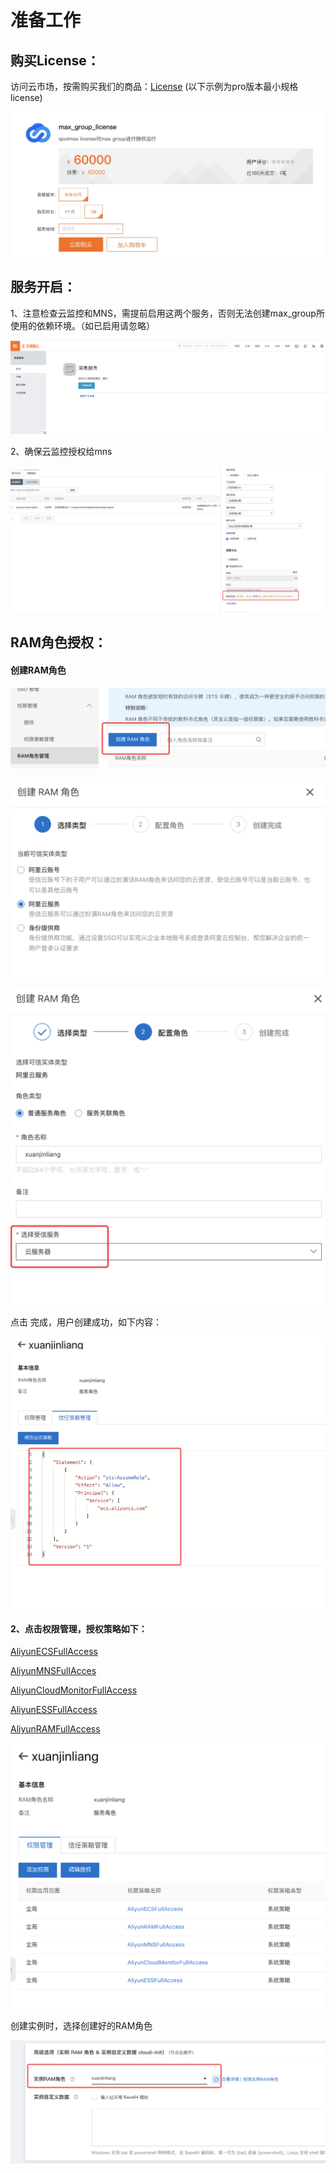 # 准备工作

## 购买License：

访问云市场，按需购买我们的商品：[License](https://market.aliyun.com/products/56838014/cmgj00040678.html?#sku=yuncode3467800001) (以下示例为pro版本最小规格license)

![](../../.gitbook/assets/1607505946220.jpg)

## 服务开启：

1、注意检查云监控和MNS，需提前启用这两个服务，否则无法创建max_group所使用的依赖环境。（如已启用请忽略）

![](<../../.gitbook/assets/image (122).png>)

2、确保云监控授权给mns

![](<../../.gitbook/assets/image (121).png>)

## RAM角色授权：

#### **创建RAM角色**

![](<../../.gitbook/assets/image (116).png>)

![](<../../.gitbook/assets/image (117).png>)

![](<../../.gitbook/assets/image (118).png>)

点击 完成，用户创建成功，如下内容：

![](<../../.gitbook/assets/image (120).png>)

#### 2、点击权限管理，授权策略如下：

[AliyunECSFullAccess](https://ram.console.aliyun.com/policies/AliyunECSFullAccess/System)

[AliyunMNSFullAcces](https://ram.console.aliyun.com/policies/AliyunMNSFullAccess/System)

[AliyunCloudMonitorFullAccess](https://ram.console.aliyun.com/policies/AliyunCloudMonitorFullAccess/System)

[AliyunESSFullAccess](https://ram.console.aliyun.com/policies/AliyunESSFullAccess/System)

[AliyunRAMFullAccess](https://ram.console.aliyun.com/policies/AliyunRAMFullAccess/System)

![](<../../.gitbook/assets/image (124).png>)

创建实例时，选择创建好的RAM角色

![](<../../.gitbook/assets/image (123).png>)

